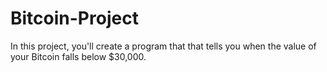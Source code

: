 # Bitcoin-Project
In this project, you'll create a program that that tells     you when the value of your Bitcoin falls below $30,000.
